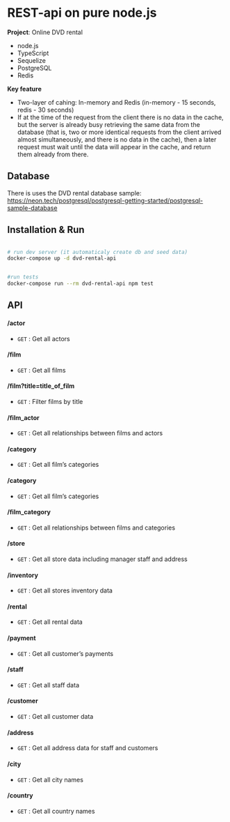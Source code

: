 
# REST-api on pure node.js 

**Project**: Online DVD rental 

- node.js 
- TypeScript
- Sequelize
- PostgreSQL
- Redis

**Key feature**
- Two-layer of cahing: In-memory and Redis (in-memory - 15 seconds, redis - 30 seconds)
- If at the time of the request from the client there is no data in the cache, but the server is already busy retrieving the same data from the database (that is, two or more identical requests from the client arrived almost simultaneously, and there is no data in the cache), then a later request must wait until the data will appear in the cache, and return them already from there.

## Database
There is uses the DVD rental database sample:
https://neon.tech/postgresql/postgresql-getting-started/postgresql-sample-database


## Installation & Run
```bash

# run dev server (it automaticaly create db and seed data)
docker-compose up -d dvd-rental-api


#run tests
docker-compose run --rm dvd-rental-api npm test

```


## API

#### /actor
* `GET` : Get all actors

#### /film
* `GET` : Get all films 

#### /film?title=title_of_film
* `GET` : Filter films by title

#### /film_actor
* `GET` : Get all relationships between films and actors 

#### /category
* `GET` : Get all film’s categories 

#### /category
* `GET` : Get all film’s categories 

#### /film_category
* `GET` :  Get all relationships between films and categories

#### /store
* `GET` :  Get all store data including manager staff and address

#### /inventory
* `GET` :  Get all stores inventory data

#### /rental
* `GET` :  Get all rental data

#### /payment
* `GET` :  Get all customer’s payments

#### /staff
* `GET` :  Get all staff data

#### /customer
* `GET` :  Get all customer data

#### /address
* `GET` :  Get all address data for staff and customers

#### /city
* `GET` :  Get all city names

#### /country
* `GET` :  Get all country names


